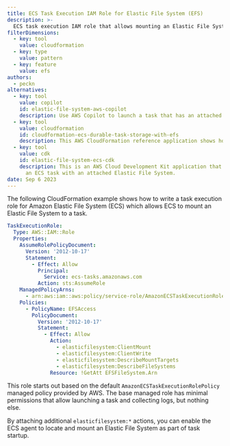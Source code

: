 ```yaml
---
title: ECS Task Execution IAM Role for Elastic File System (EFS)
description: >-
  ECS task execution IAM role that allows mounting an Elastic File System (EFS)
filterDimensions:
  - key: tool
    value: cloudformation
  - key: type
    value: pattern
  - key: feature
    value: efs
authors:
  - peckn
alternatives:
  - key: tool
    value: copilot
    id: elastic-file-system-aws-copilot
    description: Use AWS Copilot to launch a task that has an attached Elastic File System. This will automatically create the right IAM roles for you.
  - key: tool
    value: cloudformation
    id: cloudformation-ecs-durable-task-storage-with-efs
    description: This AWS CloudFormation reference application shows how to define the full Elastic  File System connection to Amazon ECS, including the appropriate security group rules.
  - key: tool
    value: cdk
    id: elastic-file-system-ecs-cdk
    description: This is an AWS Cloud Development Kit application that helps you to define
      an ECS task with an attached Elastic File System.
date: Sep 6 2023
---
```


The following CloudFormation example shows how to write a task execution role for Amazon Elastic File System (ECS) which allows ECS to mount an Elastic File System to a task.

```yaml
TaskExecutionRole:
  Type: AWS::IAM::Role
  Properties:
    AssumeRolePolicyDocument:
      Version: '2012-10-17'
      Statement:
        - Effect: Allow
          Principal:
            Service: ecs-tasks.amazonaws.com
          Action: sts:AssumeRole
    ManagedPolicyArns:
      - arn:aws:iam::aws:policy/service-role/AmazonECSTaskExecutionRolePolicy
    Policies:
      - PolicyName: EFSAccess
        PolicyDocument:
          Version: '2012-10-17'
          Statement:
            - Effect: Allow
              Action:
                - elasticfilesystem:ClientMount
                - elasticfilesystem:ClientWrite
                - elasticfilesystem:DescribeMountTargets
                - elasticfilesystem:DescribeFileSystems
              Resource: !GetAtt EFSFileSystem.Arn
```

This role starts out based on the default `AmazonECSTaskExecutionRolePolicy` managed policy provided by
AWS. The base managed role has minimal permissions that allow launching a task and collecting logs, but nothing else.

By attaching additional `elasticfilesystem:*` actions, you can enable the ECS agent to locate and mount an Elastic File System as part of task startup.
